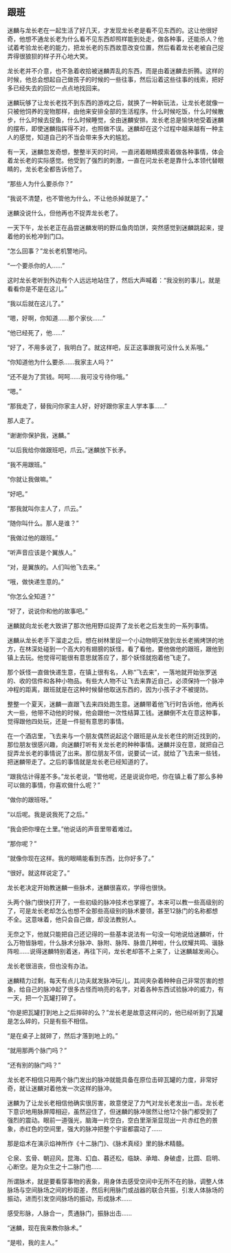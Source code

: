 ## 跟班

迷麟与龙长老在一起生活了好几天，才发现龙长老是看不见东西的。这让他很好奇，他想不通龙长老为什么看不见东西却照样能到处走，做各种事，还能杀人？他试着考验龙长老的能力，把龙长老的东西故意改变位置，然后看着龙长老被自己捉弄得很狼狈的样子开心地大笑。

龙长老并不介意，也不急着收拾被迷麟弄乱的东西，而是由着迷麟去折腾。这样的时候，他总会想起自己做孩子的时候的一些往事，然后沿着这些往事的线索，把好多已经失去的回忆一点点地找回来。

迷麟玩够了让龙长老找不到东西的游戏之后，就换了一种新玩法，让龙长老就像一只被他饲养的宠物那样，由他来安排全部的生活程序。什么时候吃饭，什么时候散步，什么时候去捉鱼，什么时候睡觉，全由迷麟安排。龙长老总是愉快地受着迷麟的摆布，即使迷麟指挥得不对，也照做不误。迷麟却在这个过程中越来越有一种主人的感觉，知道自己的不当会带来多大的尴尬。

有一天，迷麟忽发奇想，整整半天的时间，一直闭着眼睛摸索着做各种事情，体会着龙长老的实际感觉。他受到了强烈的刺激，一直在问龙长老是靠什么本领代替眼睛的，龙长老全都告诉他了。

“那些人为什么要杀你？”

“我说不清楚，也不管他为什么，不让他杀掉就是了。”

迷麟没说什么，但他再也不捉弄龙长老了。

一天下午，龙长老正在品尝迷麟发明的野瓜鱼肉馅饼，突然感觉到迷麟跳起来，提着他的长枪冲到门口。

“怎么回事？”龙长老机警地问。

“一个要杀你的人……”

这时龙长老听到外边有个人远远地站住了，然后大声喊着：“我没别的事儿，就是看看你是不是在这儿。”

“我以后就在这儿了。”

“嗯，好啊，你知道……那个家伙……”

“他已经死了，他……”

“好了，不用多说了，我明白了。就这样吧，反正这事跟我可没什么关系哦。”

“你知道他为什么要杀……我家主人吗？”

“还不是为了赏钱。呵呵……我可没亏待你哦。”

“嗯。”

“那我走了，替我问你家主人好，好好跟你家主人学本事……”

那人走了。

“谢谢你保护我，迷麟。”

“以后我给你做跟班吧，爪云。”迷麟放下长矛。

“我不用跟班。”

“你就让我做嘛。”

“好吧。”

“那我就叫你主人了，爪云。”

“随你叫什么。那人是谁？”

“我做过他的跟班。”

“听声音应该是个翼族人。”

“对，是翼族的。人们叫他飞去来。”

“哦，做快递生意的。”

“你怎么全知道？”

“好了，说说你和他的故事吧。”

迷麟就向龙长老大致讲了那次他用野瓜捉弄了龙长老之后发生的一系列事情。

迷麟从龙长老手下溜走之后，想在树林里捉一个小动物明天放到龙长老搁烤饼的地方，在林深处碰到一个高大的有翅膀的妖怪，看了看他，要他做他的跟班，跟他到镇上去玩。他觉得可能很有意思就答应了，那个妖怪就抱着他飞走了。

那个妖怪一直做快递生意，在镇上很有名，人称“飞去来”，一落地就开始张罗送的、收的信件和各种小物品。有些大人物不让飞去来靠近自己，必须保持一个脉冲冲程的距离，跟班就是在这种时候替他取送东西的，因为小孩子才不被提防。

整整一个夏天，迷麟一直跟飞去来四处跑生意。迷麟带着他飞行时告诉他，他再长大一些，他带不动他的时候，他会跟他一次性结算工钱。迷麟倒不太在意这种事，觉得跟他四处玩，还是一件挺有意思的事情。

在一个酒店里，飞去来与一个朋友偶然说起这个跟班是从龙长老住的附近找到的，那位朋友很感兴趣，向迷麟打听有关龙长老的种种事情。迷麟并没在意，就把自己捉弄龙长老的事情说了出来。那位朋友不信，说要试一试，就给了飞去来一些钱，把迷麟带走了。之后的事情就是龙长老已经知道的了。

“跟我估计得差不多。”龙长老说，“管他呢，还是说说你吧，你在镇上看了那么多种可以做的事情，你喜欢做什么呢？”

“做你的跟班呀。”

“以后呢。我是说我死了之后。”

“我会把你埋在土里。”他说话的声音里带着难过。

“那你呢？”

“就像你现在这样。我的眼睛能看到东西，比你好多了。”

“很好。就这样说定了。”

龙长老决定开始教迷麟一些脉术，迷麟很喜欢，学得也很快。

头两个脉门很快打开了，一些初级的脉冲技术也掌握了。本来可以教一些高级别的了，可是龙长老却怎么也想不全那些高级别的脉术要领，甚至12脉门的名称都想不全。这意味着，他只会自己做，却没法教别人。

无奈之下，他就只能把自己还记得的一些基本说法有一句没一句地说给迷麟听，什么万物皆脉啦，什么脉术分脉冲、脉附、脉阵、脉兽几种啦，什么纹耀共鸣、谐脉阵啦……说得迷麟特别着迷，再往下问，龙长老却答不上来了，让迷麟越发闹心。

龙长老很沮丧，但也没有办法。

迷麟精力过剩，每天有点儿功夫就发脉冲玩儿，其间夹杂着种种自己非常厉害的想象，给自己的脉冲起了很多古怪而响亮的名字，对着各种东西试验脉冲的威力，有一天，把一个瓦罐打碎了。

“你是把瓦罐打到地上之后摔碎的么？”龙长老是故意这样问的，他已经听到了瓦罐是怎么碎的，只是有些不相信。

“是在桌子上就碎了，然后才落到地上的。”

“就用那两个脉门吗？”

“还有别的脉门吗？”

龙长老不相信只用两个脉门发出的脉冲就能具备在原位击碎瓦罐的力度，非常好奇，就让迷麟对着他发一次这样的脉冲。

迷麟为了让龙长老相信他确实很厉害，故意使足了力气对龙长老发出一击。龙长老下意识地用脉屏障相迎，虽然迎住了，但迷麟的脉冲居然让他12个脉门都受到了强烈的震动。眼前一道强光，脑海一片空白，空白里渐渐显现出一片赤红色的景象，赤红色的空间里，强大的脉冲把整个宇宙都震动了……

那是焰术在演示焰神所作《十二脉门》、《脉术真经》里的脉术精髓。

仑泉、玄骨、朝迎风，昆海、幻血、暮还松，临缺、承暗、身破虚，比圆、启明、心断空。是为众生之十二脉门也……

所谓脉术，就是要看穿事物的表象，用身体去感受空间中无所不在的脉，调整人体脉场与空间脉场之间的秒距差，然后利用脉门或战器的联合共振，引发人体脉场的振动，进而引发空间脉场的振动，形成脉术……

感受形脉，人脉合一，贯通脉门，振脉出击……

“迷麟，现在我来教你脉术。”

“是啦，我的主人。”

